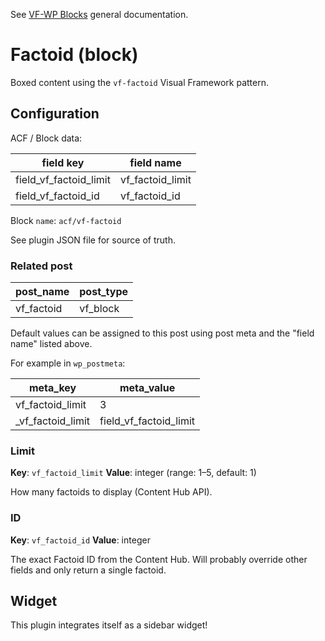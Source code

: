 See [VF-WP Blocks](/docs/blocks.md) general documentation.

# Factoid (block)

Boxed content using the `vf-factoid` Visual Framework pattern.

## Configuration

ACF / Block data:

| field key | field name |
| --------- | ---------- |
| field_vf_factoid_limit | vf_factoid_limit |
| field_vf_factoid_id | vf_factoid_id |

Block `name`: `acf/vf-factoid`

See plugin JSON file for source of truth.

### Related post

| post_name | post_type |
| --------- | --------- |
| vf_factoid | vf_block |

Default values can be assigned to this post using post meta and the "field name" listed above.

For example in `wp_postmeta`:

| meta_key | meta_value |
| -------- | ---------- |
| vf_factoid_limit | 3 |
| \_vf_factoid_limit | field_vf_factoid_limit |

### Limit

**Key**: `vf_factoid_limit`
**Value**: integer (range: 1–5, default: 1)

How many factoids to display (Content Hub API).

### ID

**Key**: `vf_factoid_id`
**Value**: integer

The exact Factoid ID from the Content Hub. Will probably override other fields and only return a single factoid.

## Widget

This plugin integrates itself as a sidebar widget!
